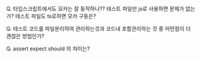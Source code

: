 Q.
타입스크립트에서도 모카는 잘 동작하나??
테스트 파일만 js로 사용하면 문제가 없는가?
테스트 파일도 ts로하면 모카 구동은?

Q.
테스트 코드를 파일분리하여 관리하는것과
코드내 포함관리하는 것 중 어떤점이 더 괜찮은 방법인가?

Q.
assert
expect
should 의 차이는?
